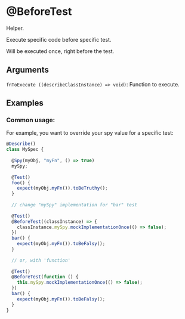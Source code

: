 # @BeforeTest

Helper.

Execute specific code before specific test.

Will be executed once, right before the test.

## Arguments

`fnToExecute ((describeClassInstance) => void)`: Function to execute.

## Examples

### Common usage:

For example, you want to override your spy value for a specific test:

```javascript
@Describe()
class MySpec {
  
  @Spy(myObj, "myFn", () => true)
  mySpy;
  
  @Test()
  foo() {
    expect(myObj.myFn()).toBeTruthy();
  }
  
  // change "mySpy" implementation for "bar" test
  
  @Test()
  @BeforeTest((classInstance) => {
    classInstance.mySpy.mockImplementationOnce(() => false);
  })
  bar() {
    expect(myObj.myFn()).toBeFalsy();
  }
  
  // or, with 'function'
  
  @Test()
  @BeforeTest(function () {
    this.mySpy.mockImplementationOnce(() => false);
  })
  bar() {
    expect(myObj.myFn()).toBeFalsy();
  }
}
```
